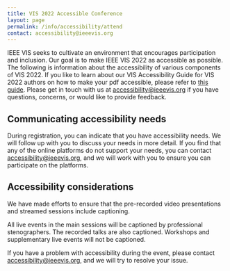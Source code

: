 ```yaml
---
title: VIS 2022 Accessible Conference
layout: page
permalink: /info/accessibility/attend
contact: accessibility@ieeevis.org
---
```


IEEE VIS seeks to cultivate an environment that encourages participation and inclusion. Our goal is to make IEEE VIS 2022 as accessible as possible. The following is information about the accessibility of various components of VIS 2022. If you like to learn about our VIS Accessibility Guide for VIS 2022 authors on how to make your pdf accessible, please refer to [this guide](/year/2022/info/call-participation/make-pdf-accessible). Please get in touch with us at [accessibility@ieeevis.org](mailto:accessibility@ieeevis.org) if you have questions, concerns, or would like to provide feedback.

## Communicating accessibility needs

During registration, you can indicate that you have accessibility needs. We will follow up with you to discuss your needs in more detail. If you find that any of the online platforms do not support your needs, you can contact [accessibility@ieeevis.org](mailto:accessibility@ieeevis.org), and we will work with you to ensure you can participate on the platforms.

## Accessibility considerations

We have made efforts to ensure that the pre-recorded video presentations and streamed sessions include captioning.

All live events in the main sessions will be captioned by professional stenographers. The recorded talks are also captioned. Workshops and supplementary live events will not be captioned.

If you have a problem with accessibility during the event, please contact [accessibility@ieeevis.org](mailto:accessibility@ieeevis.org), and we will try to resolve your issue.
